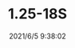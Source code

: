 ﻿---
layout: post 
title: 1.25-18S
tags: FASTON
categories: housing-terminal
overview: 
part_number: 0535-1
thumb_img: 
small_img: static/202106/535-20210605.jpg
date: 2021/6/5 9:38:02
---



